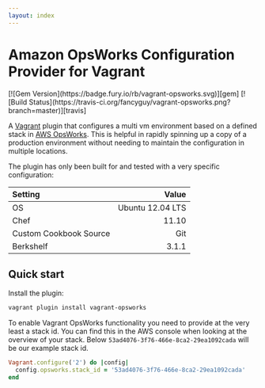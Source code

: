 ```yaml
---
layout: index
---
```



# Amazon OpsWorks Configuration Provider for Vagrant

<span class="badges">
[![Gem Version](https://badge.fury.io/rb/vagrant-opsworks.svg)][gem]
[![Build Status](https://travis-ci.org/fancyguy/vagrant-opsworks.png?branch=master)][travis]
</span>

[gem]: https://rubygems.org/gems/vagrant-opsworks
[travis]: https://travis-ci.org/fancyguy/vagrant-opsworks

A [Vagrant](http://www.vagrantup.com/) plugin that configures a multi vm environment based on a defined stack in [AWS OpsWorks](http://aws.amazon.com/opsworks/). This is helpful in rapidly spinning up a copy of a production environment without needing to maintain the configuration in multiple locations.

The plugin has only been built for and tested with a very specific configuration:

| Setting                |            Value |
|:---------------------- | ----------------:|
| OS                     | Ubuntu 12.04 LTS |
| Chef                   |            11.10 |
| Custom Cookbook Source |              Git |
| Berkshelf              |            3.1.1 |

## Quick start

Install the plugin:

```sh
vagrant plugin install vagrant-opsworks
```

To enable Vagrant OpsWorks functionality you need to provide at the very least a stack id. You can find this in the AWS console when looking at the overview of your stack. Below `53ad4076-3f76-466e-8ca2-29ea1092cada` will be our example stack id.

```ruby
Vagrant.configure('2') do |config|
  config.opsworks.stack_id = '53ad4076-3f76-466e-8ca2-29ea1092cada'
end
```
